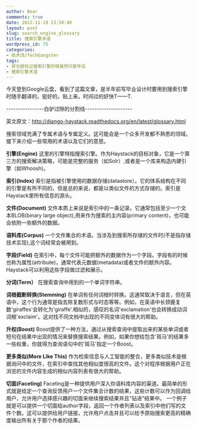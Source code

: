 ```yaml
---
author: Bear
comments: true
date: 2012-11-18 13:50:40
layout: post
slug: search_engine_glossary
title: 搜索引擎术语
wordpress_id: 75
categories:
- 技术流/TechGangster
tags:
- 哥也是玩过搜索引擎的哦虽然只是毕设
- 搜索引擎术语
---
```


今天登到Google云盘，看到了这篇文章，是半年前写毕业设计时要用到搜索引擎时随手翻译的，挺好的，贴上来。时间过的好快T——T.

----------------白驴过隙的分割线--------------------

英文原文：http://django-haystack.readthedocs.org/en/latest/glossary.html

搜索领域充满了专属术语与专属定义。这可能会是一个众多开发都不熟悉的领域。接下来介绍一些常用的术语以及它们的意思。

**引擎(Engine)**
    这里的引擎特指搜索引擎。作为Haystack的目标对象，它是一个第三方的搜索解决策略，可能是完整的服务（如Solr）,或者是一个库来构造内建引擎（如Whoosh)。

**索引(Index)**
    索引是指被引擎使用的数据存储(datastore）。它的体系结构在不同的引擎是有所不同的，但是总的来说，都是以类似文件的方式存储的。索引是Haystack里所有信息的源头。
<!-- more -->
**文件(Document)**
    文件本质上来说是索引中的一条记录。它通常包括至少一个文本BLOB(binary large object),用来作为搜索的主内容(primary content)，也可能会依附一些额外的数据。

**语料库(Corpus)**
    一个文件集合的术语。当涉及到搜索所存储的文件时(不是指存储技术实现),这个词经常会被用到。

**字段(Field)**
    在索引中，每个文件可能把额外的数据作为一个字段。字段有的时候也称为属性(attribute)，通常代表元数据(metadata)或者文件的额外内容。Haystack可以利用这些字段做过滤和展示。

**分词(Term）**
    在搜索查询中用到的一个单词字符串。

**词根截断转换(Stemming)**
    在单词有任何词根时转换。这通常取决于语言，但在英语中，这个行为通常是指去除复数形式与时态等等。例如，在英语中长颈鹿复数'giraffes'会转化为'giraffe'.相似的，感叹的名词'exclamation'也会转换成动词词根'exclaim'。这对找不同文档中出现的不同变体词有很大的帮助。
    
**升权(Boost)**
    Boost提供了一种方法，通过从搜索查询中提取出来的某些单词或者短句在结果中出现的情况来替换搜索结果。例如，如果你想给包含'斑马'的结果多一些权重，你就得为查询语句中的'斑马'指定一个Boost。

**更多类似(More Like This)**
    作为检索信息与人工智能的整合，更多类似技术是根据询问中的文件，在索引中查找其他相似度很高的文件。这个对程序根据用户正在浏览的文件内容生成的相似内容列表有很大的帮助。

**切面(Faceting)**
    Faceting是一种提供用户深入你语料库内容的渠道。最简单的形式就是给定一个查询反馈用户一个文件集合计数的结果，这些计数可以作为回调给用户，允许用户选择感兴趣的切面来继续搜索结果并且"钻进"结果中。
    一个例子就是可以提供一个切面给author字段，返回一个作者列表以及索引中他们写的文件个数。这可以提供给用户链接，允许用户点击并且可以给予原始搜索更高的精确度输出所有关于那个作者的结果。
